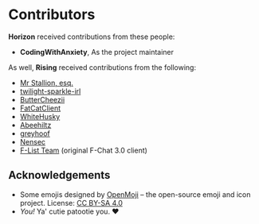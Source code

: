 # Contributors

**Horizon** received contributions from these people:
- **CodingWithAnxiety**, As the project maintainer

As well, **Rising** received contributions from the following:
- [Mr Stallion, esq.](https://github.com/hearmeneigh)
- [twilight-sparkle-irl](https://github.com/twilight-sparkle-irl)
- [ButterCheezii](https://github.com/ButterCheezii)
- [FatCatClient](https://github.com/FatCatClient)
- [WhiteHusky](https://github.com/WhiteHusky)
- [Abeehiltz](https://github.com/Abeehiltz)
- [greyhoof](https://github.com/greyhoof)
- [Nensec](https://github.com/Nensec)
- [F-List Team](https://github.com/f-list) (original F-Chat 3.0 client)

## Acknowledgements

- Some emojis designed by [OpenMoji](https://openmoji.org/) – the open-source emoji and icon project. License: [CC BY-SA 4.0](https://creativecommons.org/licenses/by-sa/4.0/#)
- *You!* Ya' cutie patootie you. ♥
